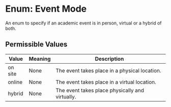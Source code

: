 # Enum: Event Mode

An enum to specify if an academic event is in person, virtual or a hybrid of both.

## Permissible Values

| Value | Meaning | Description | 
| --- | --- | --- |
| on site | None | The event takes place in a physical location. |
| online | None | The event takes place in a virtual location. |
| hybrid | None | The event takes place physically and virtually. |








